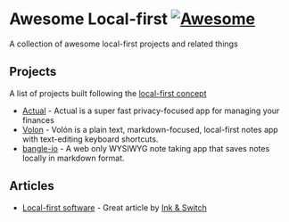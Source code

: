 # Awesome Local-first [![Awesome](https://cdn.rawgit.com/sindresorhus/awesome/d7305f38d29fed78fa85652e3a63e154dd8e8829/media/badge.svg)](https://github.com/sindresorhus/awesome)

A collection of awesome local-first projects and related things

## Projects

A list of projects built following the [local-first concept](https://www.inkandswitch.com/local-first/)

- [Actual](https://actualbudget.com) - Actual is a super fast privacy-focused app for managing your finances
- [Volon](https://github.com/danielgolden/volon) - Volón is a plain text, markdown-focused, local-first notes app with text-editing keyboard shortcuts.
- [bangle-io](https://github.com/bangle-io/bangle-io) - A web only WYSIWYG note taking app that saves notes locally in markdown format.

## Articles

- [Local-first software](https://www.inkandswitch.com/local-first/) - Great article by [Ink & Switch](https://www.inkandswitch.com)

